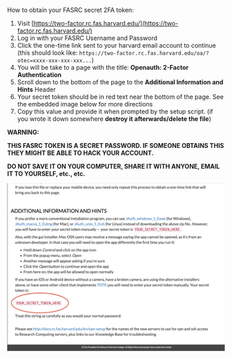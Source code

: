 How to obtain your FASRC secret 2FA token:

1. Visit [https://two-factor.rc.fas.harvard.edu/](https://two-factor.rc.fas.harvard.edu/)
2. Log in with your FASRC Username and Password
3. Click the one-time link sent to your harvard email account to continue (this should look like: 
`https://two-factor.rc.fas.harvard.edu/oa/?otec=xxxx-xxx-xxx-xxx...`)
4. You will be take to a page with the title: **Openauth: 2-Factor Authentication**
5. Scroll down to the bottom of the page to the **Additional Information and Hints** Header
6. Your secret token should be in red text near the bottom of the page. See the embedded image below for more directions
7. Copy this value and provide it when prompted by the setup script. (if you wrote it down somewhere **destroy it afterwards/delete the file**)


**WARNING:**

**THIS FASRC TOKEN IS A SECRET PASSWORD. IF SOMEONE OBTAINS THIS THEY MIGHT BE ABLE TO HACK YOUR ACCOUNT.**

**DO NOT SAVE IT ON YOUR COMPUTER, SHARE IT WITH ANYONE, EMAIL IT TO YOURSELF, etc., etc.**

![totp_token](./totp_token.png)
